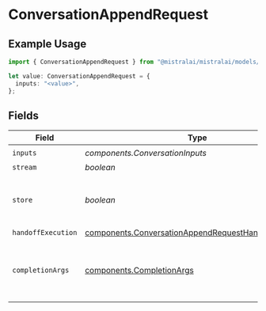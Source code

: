 # ConversationAppendRequest

## Example Usage

```typescript
import { ConversationAppendRequest } from "@mistralai/mistralai/models/components";

let value: ConversationAppendRequest = {
  inputs: "<value>",
};
```

## Fields

| Field                                                                                                                        | Type                                                                                                                         | Required                                                                                                                     | Description                                                                                                                  |
| ---------------------------------------------------------------------------------------------------------------------------- | ---------------------------------------------------------------------------------------------------------------------------- | ---------------------------------------------------------------------------------------------------------------------------- | ---------------------------------------------------------------------------------------------------------------------------- |
| `inputs`                                                                                                                     | *components.ConversationInputs*                                                                                              | :heavy_check_mark:                                                                                                           | N/A                                                                                                                          |
| `stream`                                                                                                                     | *boolean*                                                                                                                    | :heavy_minus_sign:                                                                                                           | N/A                                                                                                                          |
| `store`                                                                                                                      | *boolean*                                                                                                                    | :heavy_minus_sign:                                                                                                           | Whether to store the results into our servers or not.                                                                        |
| `handoffExecution`                                                                                                           | [components.ConversationAppendRequestHandoffExecution](../../models/components/conversationappendrequesthandoffexecution.md) | :heavy_minus_sign:                                                                                                           | N/A                                                                                                                          |
| `completionArgs`                                                                                                             | [components.CompletionArgs](../../models/components/completionargs.md)                                                       | :heavy_minus_sign:                                                                                                           | White-listed arguments from the completion API                                                                               |